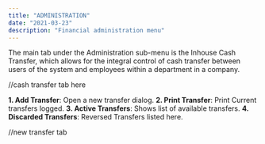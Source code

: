 ```yaml
---
title: "ADMINISTRATION"
date: "2021-03-23"
description: "Financial administration menu"
---
```



The main tab under the Administration sub-menu is the Inhouse Cash Transfer, which allows for the integral control of cash transfer between users of the system and employees within a department in a company.

//cash transfer tab here

**1. Add Transfer**: Open a new transfer dialog.
**2. Print Transfer**: Print Current transfers logged.
**3. Active Transfers**: Shows list of available transfers.
**4. Discarded Transfers**: Reversed Transfers listed here. 

//new transfer tab

